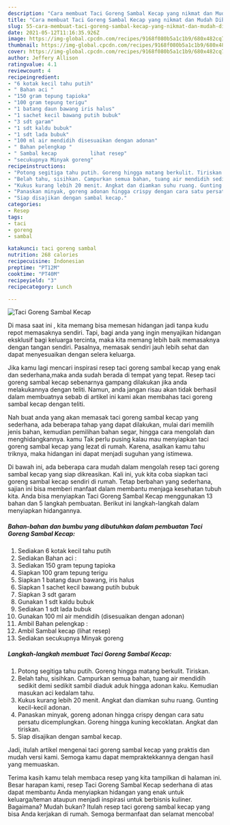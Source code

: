 ```yaml
---
description: "Cara membuat Taci Goreng Sambal Kecap yang nikmat dan Mudah Dibuat"
title: "Cara membuat Taci Goreng Sambal Kecap yang nikmat dan Mudah Dibuat"
slug: 55-cara-membuat-taci-goreng-sambal-kecap-yang-nikmat-dan-mudah-dibuat
date: 2021-05-12T11:16:35.926Z
image: https://img-global.cpcdn.com/recipes/9168f080b5a1c1b9/680x482cq70/taci-goreng-sambal-kecap-foto-resep-utama.jpg
thumbnail: https://img-global.cpcdn.com/recipes/9168f080b5a1c1b9/680x482cq70/taci-goreng-sambal-kecap-foto-resep-utama.jpg
cover: https://img-global.cpcdn.com/recipes/9168f080b5a1c1b9/680x482cq70/taci-goreng-sambal-kecap-foto-resep-utama.jpg
author: Jeffery Allison
ratingvalue: 4.1
reviewcount: 4
recipeingredient:
- "6 kotak kecil tahu putih"
- " Bahan aci "
- "150 gram tepung tapioka"
- "100 gram tepung terigu"
- "1 batang daun bawang iris halus"
- "1 sachet kecil bawang putih bubuk"
- "3 sdt garam"
- "1 sdt kaldu bubuk"
- "1 sdt lada bubuk"
- "100 ml air mendidih disesuaikan dengan adonan"
- " Bahan pelengkap "
- " Sambal kecap           lihat resep"
- "secukupnya Minyak goreng"
recipeinstructions:
- "Potong segitiga tahu putih. Goreng hingga matang berkulit. Tiriskan."
- "Belah tahu, sisihkan. Campurkan semua bahan, tuang air mendidih sedikit demi sedikit sambil diaduk aduk hingga adonan kaku. Kemudian masukan aci kedalam tahu."
- "Kukus kurang lebih 20 menit. Angkat dan diamkan suhu ruang. Gunting kecil-kecil adonan."
- "Panaskan minyak, goreng adonan hingga crispy dengan cara satu persatu dicemplungkan. Goreng hingga kuning kecoklatan. Angkat dan tiriskan."
- "Siap disajikan dengan sambal kecap."
categories:
- Resep
tags:
- taci
- goreng
- sambal

katakunci: taci goreng sambal 
nutrition: 268 calories
recipecuisine: Indonesian
preptime: "PT12M"
cooktime: "PT40M"
recipeyield: "3"
recipecategory: Lunch

---
```



![Taci Goreng Sambal Kecap](https://img-global.cpcdn.com/recipes/9168f080b5a1c1b9/680x482cq70/taci-goreng-sambal-kecap-foto-resep-utama.jpg)

Di masa  saat ini , kita memang bisa memesan hidangan jadi tanpa kudu repot memasaknya sendiri. Tapi, bagi anda yang ingin menyajikan hidangan eksklusif bagi keluarga tercinta, maka kita memang lebih baik memasaknya dengan tangan sendiri. Pasalnya, memasak sendiri jauh lebih sehat dan dapat menyesuaikan dengan selera keluarga.

Jika kamu lagi mencari inspirasi resep taci goreng sambal kecap yang enak dan sederhana,maka anda sudah berada di tempat yang tepat. Resep taci goreng sambal kecap  sebenarnya gampang dilakukan jika anda melakukannya dengan teliti. Namun, anda jangan risau akan tidak berhasil dalam membuatnya 
sebab di artikel ini kami akan membahas taci goreng sambal kecap dengan teliti.  



Nah buat anda yang akan memasak taci goreng sambal kecap yang sederhana, ada beberapa tahap yang dapat dilakukan, mulai dari memilih jenis bahan, kemudian pemilihan bahan segar, hingga cara mengolah dan menghidangkannya. kamu Tak perlu pusing kalau mau menyiapkan taci goreng sambal kecap yang lezat di rumah. Karena, asalkan kamu  tahu triknya, maka hidangan ini dapat menjadi suguhan yang istimewa.

Di bawah ini, ada beberapa cara mudah dalam mengolah resep taci goreng sambal kecap yang siap dikreasikan. Kali ini, yuk kita coba siapkan taci goreng sambal kecap sendiri di rumah. Tetap berbahan yang sederhana, sajian ini bisa memberi manfaat dalam membantu menjaga kesehatan tubuh kita. Anda bisa menyiapkan Taci Goreng Sambal Kecap menggunakan 13 bahan dan 5 langkah pembuatan. Berikut ini langkah-langkah dalam menyiapkan hidangannya.

<!--inarticleads1-->

##### Bahan-bahan dan bumbu yang dibutuhkan dalam pembuatan Taci Goreng Sambal Kecap:

1. Sediakan 6 kotak kecil tahu putih
1. Sediakan  Bahan aci :
1. Sediakan 150 gram tepung tapioka
1. Siapkan 100 gram tepung terigu
1. Siapkan 1 batang daun bawang, iris halus
1. Siapkan 1 sachet kecil bawang putih bubuk
1. Siapkan 3 sdt garam
1. Gunakan 1 sdt kaldu bubuk
1. Sediakan 1 sdt lada bubuk
1. Gunakan 100 ml air mendidih (disesuaikan dengan adonan)
1. Ambil  Bahan pelengkap :
1. Ambil  Sambal kecap           (lihat resep)
1. Sediakan secukupnya Minyak goreng




<!--inarticleads2-->

##### Langkah-langkah membuat Taci Goreng Sambal Kecap:

1. Potong segitiga tahu putih. Goreng hingga matang berkulit. Tiriskan.
1. Belah tahu, sisihkan. Campurkan semua bahan, tuang air mendidih sedikit demi sedikit sambil diaduk aduk hingga adonan kaku. Kemudian masukan aci kedalam tahu.
1. Kukus kurang lebih 20 menit. Angkat dan diamkan suhu ruang. Gunting kecil-kecil adonan.
1. Panaskan minyak, goreng adonan hingga crispy dengan cara satu persatu dicemplungkan. Goreng hingga kuning kecoklatan. Angkat dan tiriskan.
1. Siap disajikan dengan sambal kecap.




Jadi, itulah artikel mengenai  taci goreng sambal kecap  yang praktis dan mudah versi kami. Semoga kamu dapat mempraktekkannya dengan hasil yang memuaskan. 

Terima kasih kamu telah membaca resep yang kita tampilkan di halaman ini. Besar harapan kami, resep  Taci Goreng Sambal Kecap sederhana di atas dapat membantu Anda menyiapkan hidangan yang enak untuk keluarga/teman ataupun menjadi inspirasi untuk berbisnis kuliner. Bagaimana? Mudah bukan? Itulah resep taci goreng sambal kecap yang bisa Anda kerjakan di rumah. Semoga bermanfaat dan selamat mencoba!

